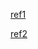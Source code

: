 

[ref1](https://github.com/facebook/FBRetainCycleDetector)

[ref2](https://developer.apple.com/library/archive/documentation/Performance/Conceptual/ManagingMemory/Articles/FindingLeaks.html#//apple_ref/doc/uid/20001883-SW2)
